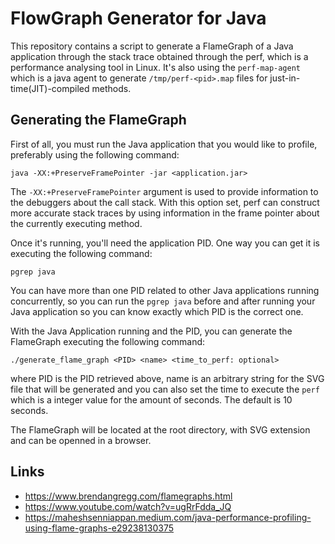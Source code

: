 # FlowGraph Generator for Java

This repository contains a script to generate a FlameGraph of a Java application through the stack trace obtained through the perf, which is a performance analysing tool in Linux. It's also using the `perf-map-agent` which is a java agent to generate `/tmp/perf-<pid>.map` files for just-in-time(JIT)-compiled methods.

## Generating the FlameGraph

First of all, you must run the Java application that you would like to profile, preferably using the 
following command:

```
java -XX:+PreserveFramePointer -jar <application.jar> 
```

The `-XX:+PreserveFramePointer` argument is used to provide information to the debuggers about the call stack. 
With this option set, perf can construct more accurate stack traces by using information in the frame pointer 
about the currently executing method. 

Once it's running, you'll need the application PID. One way you can get it is executing the following command:

```
pgrep java
```

You can have more than one PID related to other Java applications running 
concurrently, so you can run the `pgrep java` before and after running your
Java application so you can know exactly which PID is the correct one.

With the Java Application running and the PID, you can generate the FlameGraph 
executing the following command:

```
./generate_flame_graph <PID> <name> <time_to_perf: optional> 
```

where PID is the PID retrieved above, name is an arbitrary string for the 
SVG file that will be generated and you can also set the time to execute the `perf`
which is a integer value for the amount of seconds. The default is 10 seconds. 

The FlameGraph will be located at the root directory, with SVG extension and can be openned 
in a browser.


## Links

- https://www.brendangregg.com/flamegraphs.html
- https://www.youtube.com/watch?v=ugRrFdda_JQ
- https://maheshsenniappan.medium.com/java-performance-profiling-using-flame-graphs-e29238130375
 
